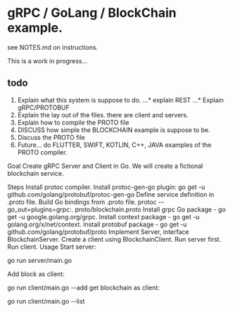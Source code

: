 #  gRPC / GoLang / BlockChain example.

see NOTES.md on instructions.

This is a work in progress...

## todo
1. Explain what this system is suppose to do.
...* explain REST
...* Explain gRPC/PROTOBUF
2. Explain the lay out of the files.  there are client and servers.
3. Explain how to compile the PROTO file
4. DISCUSS how simple the BLOCKCHAIN example is suppose to be.
5. Discuss the PROTO file
6. Future... do FLUTTER, SWIFT, KOTLIN, C++, JAVA examples of the PROTO compiler.



Goal
Create gRPC Server and Client in Go. We will create a fictional blockchain service.

Steps
Install protoc compiler.
Install protoc-gen-go plugin: go get -u github.com/golang/protobuf/protoc-gen-go
Define service definition in .proto file.
Build Go bindings from .proto file. protoc --go_out=plugins=grpc:. proto/blockchain.proto
Install grpc Go package - go get -u google.golang.org/grpc.
Install context package - go get -u golang.org/x/net/context.
Install protobuf package - go get -u github.com/golang/protobuf/proto
Implement Server, interface BlockchainServer.
Create a client using BlockchainClient.
Run server first.
Run client.
Usage
Start server:

go run server/main.go


Add block as client:

go run client/main.go --add
get blockchain as client:

go run client/main.go --list

